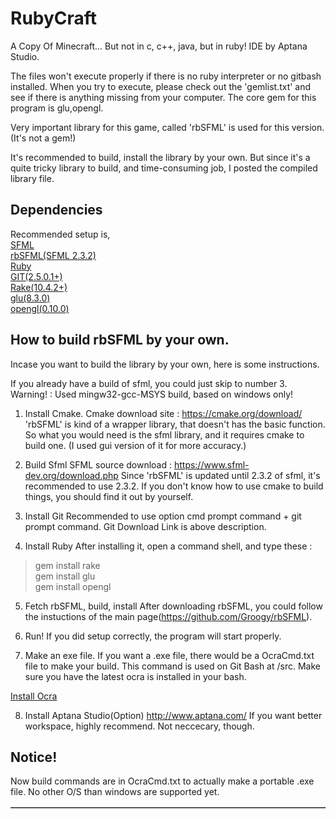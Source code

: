 # RubyCraft
A Copy Of Minecraft... But not in c, c++, java, but in ruby! 
IDE by Aptana Studio.

The files won't execute properly if there is no ruby interpreter or no gitbash installed.
When you try to execute, please check out the 'gemlist.txt' and see if there is anything missing from your computer.
The core gem for this program is glu,opengl.

Very important library for this game, called 'rbSFML' is used for this version.(It's not a gem!)

It's recommended to build, install the library by your own.
But since it's a quite tricky library to build, and time-consuming job, I posted the compiled library file.

## Dependencies

Recommended setup is,\
[SFML](https://github.com/SFML/SFML)\
[rbSFML(SFML 2.3.2)](https://github.com/Groogy/rbSFML)\
[Ruby](http://www.ruby-lang.org/en/downloads/)\
[GIT(2.5.0.1+)](https://git-scm.com/download)\
[Rake(10.4.2+)](https://rubygems.org/gems/rake)\
[glu(8.3.0)](https://rubygems.org/gems/glu/versions/8.2.2)\
[opengl(0.10.0)](https://rubygems.org/gems/opengl/versions/0.9.2)

## How to build rbSFML by your own.
Incase you want to build the library by your own, here is some instructions.

If you already have a build of sfml, you could just skip to number 3.\
Warning! : Used mingw32-gcc-MSYS build, based on windows only!
1. Install Cmake.
Cmake download site : https://cmake.org/download/
'rbSFML' is kind of a wrapper library, that doesn't has the basic function.
So what you would need is the sfml library, and it requires cmake to build one.
(I used gui version of it for more accuracy.)

2. Build Sfml
SFML source download : https://www.sfml-dev.org/download.php
Since 'rbSFML' is updated until 2.3.2 of sfml, it's recommended to use 2.3.2.
If you don't know how to use cmake to build things, you should find it out by yourself.

3. Install Git 
Recommended to use option cmd prompt command + git prompt command.
Git Download Link is above description.

4. Install Ruby
After installing it, open a command shell, and type these :
>gem install rake\
>gem install glu\
>gem install opengl

5. Fetch rbSFML, build, install
After downloading rbSFML, you could follow the instuctions of the main page(https://github.com/Groogy/rbSFML).

6. Run! If you did setup correctly, the program will start properly.

7. Make an exe file.
If you want a .exe file, there would be a OcraCmd.txt file to make your build.
This command is used on Git Bash at /src.
Make sure you have the latest ocra is installed in your bash.

[Install Ocra](https://github.com/larsch/ocra/)

8. Install Aptana Studio(Option)
http://www.aptana.com/
If you want better workspace, highly recommend. Not neccecary, though.

## Notice!
Now build commands are in OcraCmd.txt to actually make a portable .exe file.
No other O/S than windows are supported yet.

<table border="1">
</table>

